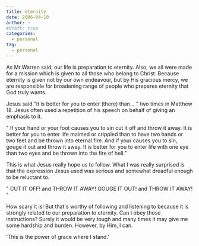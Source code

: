 ```yaml
---
title: eternity
date: 2006-04-10
author: ~
#draft: true
categories:
  - personal
tag:
  - personal
---
```






As Mr.Warren said, our life is preparation to eternity. 
Also, we all were made for a mission which is given to all those who belong to Christ.
Because eternity is given not by our own endeavour, but by His gracious mercy,
we are responsible for broadening range of people who prepares eternity that God truly wants.

Jesus said "it is better for you to enter (there) than... "  two times in Matthew 18. Jesus often used a repetition of his speech on behalf of giving an emphasis to it.

" If your hand or your foot causes you to sin cut it off and throw it away.
It is better for you to enter life maimed or crippled than to have two hands or two feet and be thrown into eternal fire.
And if your causes you to sin, gouge it out and throw it away.
It is better for you to enter life with one eye than two eyes and be thrown into the fire of hell."

This is what Jesus really hope us to follow. 
What I was really surprised is that the expression Jesus used was serious and somewhat dreadful enough to be reluctant to.

" 
CUT IT OFF! and THROW IT AWAY!
GOUGE IT OUT! and THROW IT AWAY!
"

How scary it is!
But that's worthy of following and listening to because it is strongly related to our preparation to eternity. Can I obey those instructions? Surely it would be very tough and many times it may give me some hardship and burden. However, by Him, I can.

'This is the power of grace where I stand.'


 






